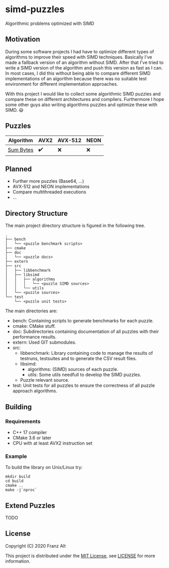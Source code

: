 # simd-puzzles

Algorithmic problems optimized with SIMD

## Motivation

During some software projects I had have to optimize different types of algorithms to improve their speed with SIMD techniques. Basically I've made a fallback version of an algorithm without SIMD. After that I've tried to write a SIMD version of the algorithm and push this version as fast as I can. In most cases, I did this without being able to compare different SIMD implementations of an algorithm because there was no suitable test environment for different implementation approaches.

With this project I would like to collect some algorithmic SIMD puzzles and compare these on different architectures and compilers. Furthermore I hope some other guys also writing algorithms puzzles and optimize these with SIMD. :smiley:

## Puzzles

| Algorithm | AVX2 | AVX-512 | NEON |
|-----------|------|---------|------|
| [Sum Bytes](./doc/sum/sum.md) | :heavy_check_mark: | :x: | :x: |

## Planned

* Further more puzzles (Base64, ...)
* AVX-512 and NEON implementations
* Compare multithreaded executions
* ...

## Directory Structure

The main project directory structure is figured in the following tree.

    .
    ├── bench
    │   └── <puzzle benchmark scripts>
    ├── cmake
    ├── doc
    │   └── <puzzle docs>
    ├── extern
    ├── src
    │   ├── libbenchmark
    │   ├── libsimd
    │   │   ├── algorithms
    │   │   │   └── <puzzle SIMD sources>
    │   │   └── utils
    │   └── <puzzle sources>
    └── test
        └── <puzzle unit tests>

The main directories are:

* bench: Containing scripts to generate benchmarks for each puzzle.
* cmake: CMake stuff.
* doc: Subdirectories containing documentation of all puzzles with their performance results.
* extern: Used GIT submodules.
* src:
    * libbenchmark: Library containing code to manage the results of testruns, testsuites and to generate the CSV result files.
    * libsimd:
        * algorithms: (SIMD) sources of each puzzle.
        * utils: Some utils needfull to develop the SIMD puzzles.
    * Puzzle relevant source.
* test: Unit tests for all puzzles to ensure the correctness of all puzzle approach algorithms.

## Building

### Requirements

* C++ 17 compiler
* CMake 3.6 or later
* CPU with at least AVX2 instruction set

### Example

To build the library on Unix/Linux try:

    mkdir build
    cd build
    cmake ..
    make -j`nproc`

## Extend Puzzles

TODO

## License

Copyright (C) 2020 Franz Alt

This project is distributed under the [MIT License](https://opensource.org/licenses/MIT), see [LICENSE](./LICENSE) for more information.
